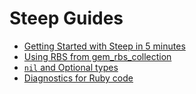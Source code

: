 # Steep Guides

* [Getting Started with Steep in 5 minutes](src/getting-started/getting-started.md)
* [Using RBS from gem_rbs_collection](src/gem-rbs-collection/gem-rbs-collection.md)
* [`nil` and Optional types](src/nil-optional/nil-optional.md)
* [Diagnostics for Ruby code](src/diagnostics/ruby.md)
